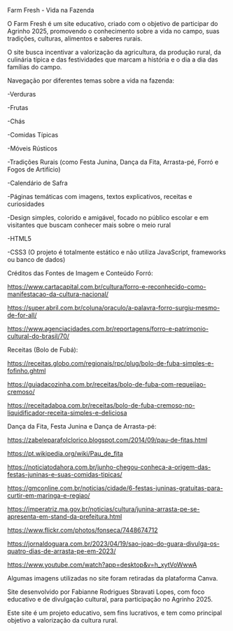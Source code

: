 Farm Fresh - Vida na Fazenda
<!-- Sobre o Projeto -->
O Farm Fresh é um site educativo, criado com o objetivo de participar do Agrinho 2025, promovendo o conhecimento sobre a vida no campo, suas tradições, culturas, alimentos e saberes rurais.


O site busca incentivar a valorização da agricultura, da produção rural, da culinária típica e das festividades que marcam a história e o dia a dia das famílias do campo.


<!-- Funcionalidades do Site -->
Navegação por diferentes temas sobre a vida na fazenda:

-Verduras

-Frutas

-Chás

-Comidas Típicas

-Móveis Rústicos

-Tradições Rurais (como Festa Junina, Dança da Fita, Arrasta-pé, Forró e Fogos de Artifício)

-Calendário de Safra

-Páginas temáticas com imagens, textos explicativos, receitas e curiosidades

-Design simples, colorido e amigável, focado no público escolar e em visitantes que buscam conhecer mais sobre o meio rural


<!-- Tecnologias Utilizadas -->

-HTML5

-CSS3
(O projeto é totalmente estático e não utiliza JavaScript, frameworks ou banco de dados)

Créditos das Fontes de Imagem e Conteúdo
Forró:

https://www.cartacapital.com.br/cultura/forro-e-reconhecido-como-manifestacao-da-cultura-nacional/

https://super.abril.com.br/coluna/oraculo/a-palavra-forro-surgiu-mesmo-de-for-all/

https://www.agenciacidades.com.br/reportagens/forro-e-patrimonio-cultural-do-brasil/70/

Receitas (Bolo de Fubá):

https://receitas.globo.com/regionais/rpc/plug/bolo-de-fuba-simples-e-fofinho.ghtml

https://guiadacozinha.com.br/receitas/bolo-de-fuba-com-requeijao-cremoso/

https://receitadaboa.com.br/receitas/bolo-de-fuba-cremoso-no-liquidificador-receita-simples-e-deliciosa

Dança da Fita, Festa Junina e Dança de Arrasta-pé:

https://zabeleparafolclorico.blogspot.com/2014/09/pau-de-fitas.html

https://pt.wikipedia.org/wiki/Pau_de_fita

https://noticiatodahora.com.br/junho-chegou-conheca-a-origem-das-festas-juninas-e-suas-comidas-tipicas/

https://gmconline.com.br/noticias/cidade/6-festas-juninas-gratuitas-para-curtir-em-maringa-e-regiao/

https://imperatriz.ma.gov.br/noticias/cultura/junina-arrasta-pe-se-apresenta-em-stand-da-prefeitura.html

https://www.flickr.com/photos/fonseca/7448674712

https://jornaldoguara.com.br/2023/04/19/sao-joao-do-guara-divulga-os-quatro-dias-de-arrasta-pe-em-2023/

https://www.youtube.com/watch?app=desktop&v=h_xytVoWwwA



<!-- Outras imagens: -->
Algumas imagens utilizadas no site foram retiradas da plataforma Canva.

<!-- Autoria -->
Site desenvolvido por Fabianne Rodrigues Sbravati Lopes, com foco educativo e de divulgação cultural, para participação no Agrinho 2025.

<!-- Observação -->
Este site é um projeto educativo, sem fins lucrativos, e tem como principal objetivo a valorização da cultura rural.
